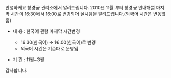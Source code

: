 안녕하세요 창경궁 관리소에서 알려드립니다. 2010년 11월 부터 창경궁 안내해설 마지막 시간이 16:30에서 16:00로 변경되어 실시됨을 알려드립니다.(외국어 시간은 변동없음)

- 내 용 : 한국어 관람 마지막 시간변경
  - 16:30(한국어) → 16:00(한국어)로 변경
  - 외국어 시간은 기존대로 운영됨

- 기 간 : 11월~3월

감사합니다.